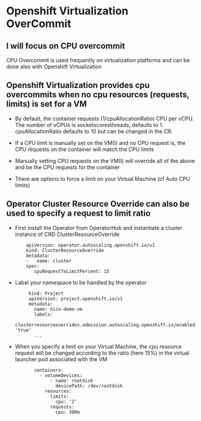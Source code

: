 # Openshift Virtualization OverCommit

## I will focus on CPU overcommit

CPU Overcommit is used frequently on virtualization platforms and can be done also with Openshift Virtualization

## Openshift Virtualization provides cpu overcommits when no cpu resources (requests, limits) is set for a VM

  * By default, the container requests (1/cpuAllocationRatio) CPU per vCPU. The number of vCPUs is socketscoresthreads, defaults to 1.
cpuAllocationRatio defaults to 10 but can be changed in the CR.

  * If a CPU limit is manually set on the VM(I) and no CPU request is, the CPU requests on the container will match the CPU limits
    
  * Manually setting CPU requests on the VM(I) will override all of the above and be the CPU requests for the container

  * There are options to force a limit on your Virtual Machine (cf Auto CPU limits)

## Operator Cluster Resource Override can also be used to specify a request to limit ratio 

  * First install the Operator from OperatorHub and instantiate a cluster instance of CRD ClusterResourceOverride

            apiVersion: operator.autoscaling.openshift.io/v1
            kind: ClusterResourceOverride
            metadata:
            -   name: cluster
            spec:
               cpuRequestToLimitPercent: 15

 * Label your namespace to be handled by the operator

            kind: Project
            apiVersion: project.openshift.io/v1
            metadata:
              name: nico-demo-vm
              labels:
                clusterresourceoverrides.admission.autoscaling.openshift.io/enabled: 'true'
              ...
  
 * When you specify a limit on your Virtual Machine, the cpu resource request will be changed according to the ratio (here 15%) in the virtual launcher pod associated with the VM

              containers:
                - volumeDevices:
                    - name: rootdisk
                      devicePath: /dev/rootdisk
                  resources:
                    limits:
                      cpu: '2'
                    requests:
                      cpu: 300m
   
 
